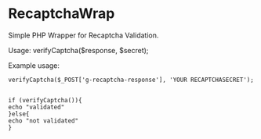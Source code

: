 # RecaptchaWrap
Simple PHP Wrapper for Recaptcha Validation.

Usage:
    verifyCaptcha($response, $secret); 

Example usage:


    verifyCaptcha($_POST['g-recaptcha-response'], 'YOUR RECAPTCHASECRET');
    
    
    if (verifyCaptcha()){
    echo "validated"
    }else{
    echo "not validated"
    }
